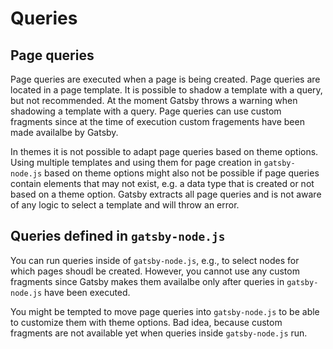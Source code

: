 # Queries

## Page queries

Page queries are executed when a page is being created. Page queries are located
in a page template. It is possible to shadow a template with a query, but not
recommended. At the moment Gatsby throws a warning when shadowing a template
with a query. Page queries can use custom fragments since at the time of
execution custom fragements have been made availalbe by Gatsby.

In themes it is not possible to adapt page queries based on theme options. Using
multiple templates and using them for page creation in `gatsby-node.js` based on
theme options might also not be possible if page queries contain elements that
may not exist, e.g. a data type that is created or not based on a theme option.
Gatsby extracts all page queries and is not aware of any logic to select a
template and will throw an error.

## Queries defined in `gatsby-node.js`

You can run queries inside of `gatsby-node.js`, e.g., to select nodes for which
pages shoudl be created. However, you cannot use any custom fragments since
Gatsby makes them availalbe only after queries in `gatsby-node.js` have been
executed.

You might be tempted to move page queries into `gatsby-node.js` to be able to
customize them with theme options. Bad idea, because custom fragments are not
available yet when queries inside `gatsby-node.js` run.
